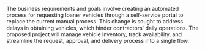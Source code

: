 The business requirements and goals involve creating an automated process for requesting loaner vehicles through a self-service portal to replace the current manual process. This change is sought to address delays in obtaining vehicles, which hinder contractors' daily operations. The proposed project will manage vehicle inventory, track availability, and streamline the request, approval, and delivery process into a single flow.
